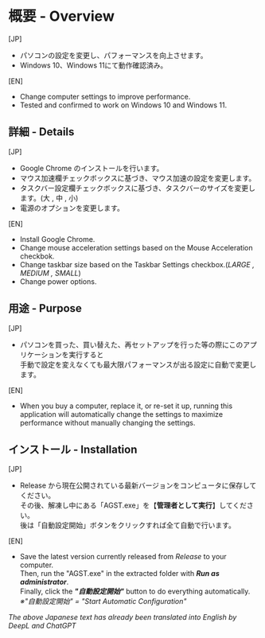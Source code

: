 # 概要 - Overview  
[JP]  
- パソコンの設定を変更し、パフォーマンスを向上させます。  
- Windows 10、Windows 11にて動作確認済み。  
  
[EN]  
- Change computer settings to improve performance.   
- Tested and confirmed to work on Windows 10 and Windows 11.  
  
## 詳細 - Details  
[JP]  
- Google Chrome のインストールを行います。  
- マウス加速欄チェックボックスに基づき、マウス加速の設定を変更します。  
- タスクバー設定欄チェックボックスに基づき、タスクバーのサイズを変更します。(大 , 中 , 小)  
- 電源のオプションを変更します。  
  
[EN]  
- Install Google Chrome.  
- Change mouse acceleration settings based on the Mouse Acceleration checkbok.  
- Change taskbar size based on the Taskbar Settings checkbox.(_LARGE , MEDIUM , SMALL_)  
- Change power options.  
  
## 用途 - Purpose   
[JP]  
- パソコンを買った、買い替えた、再セットアップを行った等の際にこのアプリケーションを実行すると  
手動で設定を変えなくても最大限パフォーマンスが出る設定に自動で変更します。  
  
[EN]  
- When you buy a computer, replace it, or re-set it up, running this application will automatically change the settings to maximize performance without manually changing the settings.  
  
## インストール - Installation  
[JP]  
- Release から現在公開されている最新バージョンをコンピュータに保存してください。  
その後、解凍し中にある「AGST.exe」を【**管理者として実行**】してください。  
後は「自動設定開始」ボタンをクリックすれば全て自動で行います。  
  
[EN]  
- Save the latest version currently released from _Release_ to your computer.  
Then, run the "AGST.exe" in the extracted folder with **_Run as administrator_**.  
Finally, click the **_"自動設定開始"_** button to do everything automatically.  
_※"自動設定開始" = "Start Automatic Configuration"_  
  
*The above Japanese text has already been translated into English by _DeepL_ and _ChatGPT_*
